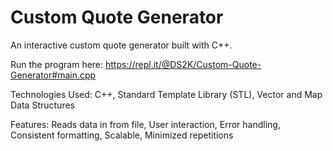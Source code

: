 # Custom Quote Generator
An interactive custom quote generator built with C++.

Run the program here: https://repl.it/@DS2K/Custom-Quote-Generator#main.cpp

Technologies Used:
C++, Standard Template Library (STL), Vector and Map Data Structures

Features:
Reads data in from file, User interaction, Error handling, Consistent formatting, Scalable, Minimized repetitions
